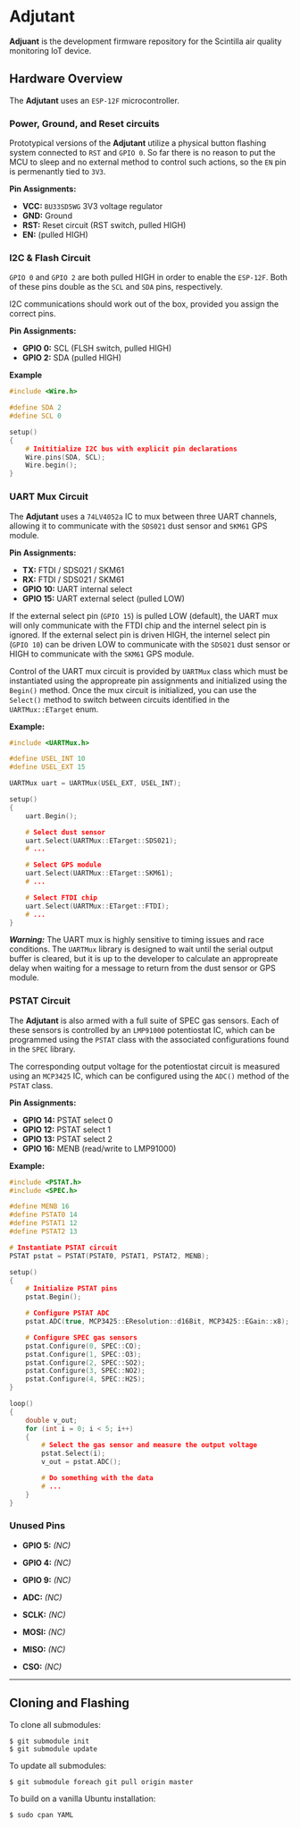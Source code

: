 # Adjutant

**Adjuant** is the development firmware repository for the Scintilla air quality monitoring IoT device.

## Hardware Overview

The **Adjutant** uses an `ESP-12F` microcontroller.

### Power, Ground, and Reset circuits

Prototypical versions of the **Adjutant** utilize a physical button flashing system connected to `RST` and `GPIO 0`.
So far there is no reason to put the MCU to sleep and no external method to control such actions, so the `EN` pin is
permenantly tied to `3V3`.

**Pin Assignments:**

* **VCC:** `BU33SD5WG` 3V3 voltage regulator
* **GND:** Ground
* **RST:** Reset circuit (RST switch, pulled HIGH)
* **EN:** (pulled HIGH)

### I2C & Flash Circuit

`GPIO 0` and `GPIO 2` are both pulled HIGH in order to enable the `ESP-12F`. Both of these pins double as the `SCL` and
`SDA` pins, respectively.

I2C communications should work out of the box, provided you assign the correct pins.

**Pin Assignments:**

* **GPIO 0:** SCL (FLSH switch, pulled HIGH)
* **GPIO 2:** SDA (pulled HIGH)

**Example**

```cpp
#include <Wire.h>

#define SDA 2
#define SCL 0

setup()
{
    # Inititialize I2C bus with explicit pin declarations
    Wire.pins(SDA, SCL);
    Wire.begin();
}
```

### UART Mux Circuit

The **Adjutant** uses a `74LV4052a` IC to mux between three UART channels, allowing it to communicate with the
`SDS021` dust sensor and `SKM61` GPS module.

**Pin Assignments:**

* **TX:** FTDI / SDS021 / SKM61
* **RX:** FTDI / SDS021 / SKM61
* **GPIO 10:** UART internal select
* **GPIO 15:** UART external select (pulled LOW)

If the external select pin (`GPIO 15`) is pulled LOW (default), the UART mux will only communicate with the FTDI chip
and the internel select pin is ignored. If the external select pin is driven HIGH, the internel select pin (`GPIO 10`)
can be driven LOW to communicate with the `SDS021` dust sensor or HIGH to communicate with the `SKM61` GPS module.

Control of the UART mux circuit is provided by `UARTMux` class which must be instantiated using the appropreate pin
assignments and initialized using the `Begin()` method. Once the mux circuit is initialized, you can use the `Select()`
method to switch between circuits identified in the `UARTMux::ETarget` enum.

**Example:**

```cpp
#include <UARTMux.h>

#define USEL_INT 10
#define USEL_EXT 15

UARTMux uart = UARTMux(USEL_EXT, USEL_INT);

setup()
{
    uart.Begin();

    # Select dust sensor
    uart.Select(UARTMux::ETarget::SDS021);
    # ...

    # Select GPS module
    uart.Select(UARTMux::ETarget::SKM61);
    # ...

    # Select FTDI chip
    uart.Select(UARTMux::ETarget::FTDI);
    # ...
}
```

***Warning:*** The UART mux is highly sensitive to timing issues and race conditions. The `UARTMux` library is designed
to wait until the serial output buffer is cleared, but it is up to the developer to calculate an appropreate delay when
waiting for a message to return from the dust sensor or GPS module.

### PSTAT Circuit

The **Adjutant** is also armed with a full suite of SPEC gas sensors. Each of these sensors is controlled by an
`LMP91000` potentiostat IC, which can be programmed using the `PSTAT` class with the associated configurations
found in the `SPEC` library.

The corresponding output voltage for the potentiostat circuit is measured using an `MCP3425` IC, which can be configured
using the `ADC()` method of the `PSTAT` class.

**Pin Assignments:**

* **GPIO 14:** PSTAT select 0
* **GPIO 12:** PSTAT select 1
* **GPIO 13:** PSTAT select 2
* **GPIO 16:** MENB (read/write to LMP91000)

**Example:**

```cpp
#include <PSTAT.h>
#include <SPEC.h>

#define MENB 16
#define PSTAT0 14
#define PSTAT1 12
#define PSTAT2 13

# Instantiate PSTAT circuit
PSTAT pstat = PSTAT(PSTAT0, PSTAT1, PSTAT2, MENB);

setup()
{
    # Initialize PSTAT pins
    pstat.Begin();

    # Configure PSTAT ADC
    pstat.ADC(true, MCP3425::EResolution::d16Bit, MCP3425::EGain::x8);

    # Configure SPEC gas sensors
    pstat.Configure(0, SPEC::CO);
    pstat.Configure(1, SPEC::O3);
    pstat.Configure(2, SPEC::SO2);
    pstat.Configure(3, SPEC::NO2);
    pstat.Configure(4, SPEC::H2S);
}

loop()
{
    double v_out;
    for (int i = 0; i < 5; i++)
    {
        # Select the gas sensor and measure the output voltage
        pstat.Select(i);
        v_out = pstat.ADC();

        # Do something with the data
        # ...
    }
}
```

### Unused Pins

* **GPIO 5:** *(NC)*
* **GPIO 4:** *(NC)*
* **GPIO 9:** *(NC)*

* **ADC:** *(NC)*
* **SCLK:** *(NC)*
* **MOSI:** *(NC)*
* **MISO:** *(NC)*
* **CSO:** *(NC)*

----

## Cloning and Flashing

To clone all submodules:
```
$ git submodule init
$ git submodule update
```

To update all submodules:
```
$ git submodule foreach git pull origin master
```

To build on a vanilla Ubuntu installation:
```
$ sudo cpan YAML
```
